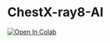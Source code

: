 # ChestX-ray8-AI

[![Open In Colab](https://colab.research.google.com/assets/colab-badge.svg)](https://github.com/tiega/ChestX-ray8-AI/blob/master/ChestX-ray8.ipynb)

